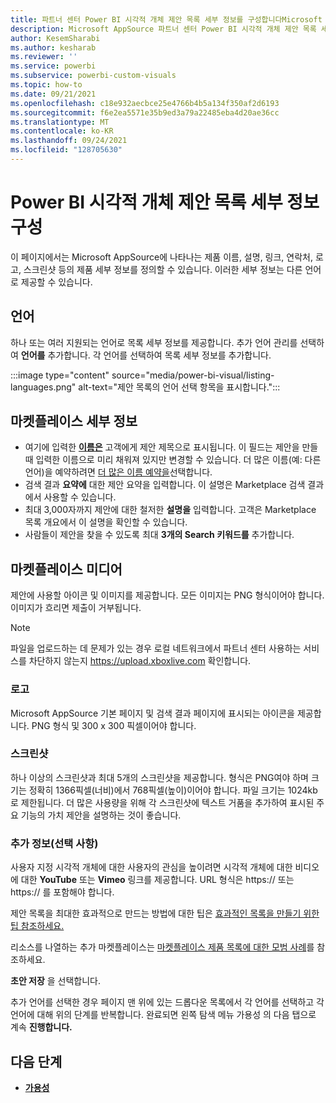 ```yaml
---
title: 파트너 센터 Power BI 시각적 개체 제안 목록 세부 정보를 구성합니다Microsoft AppSource
description: Microsoft AppSource 파트너 센터 Power BI 시각적 개체 제안 목록 세부 정보를 구성하는 방법을 알아봅니다.
author: KesemSharabi
ms.author: kesharab
ms.reviewer: ''
ms.service: powerbi
ms.subservice: powerbi-custom-visuals
ms.topic: how-to
ms.date: 09/21/2021
ms.openlocfilehash: c18e932aecbce25e4766b4b5a134f350af2d6193
ms.sourcegitcommit: f6e2ea5571e35b9ed3a79a22485eba4d20ae36cc
ms.translationtype: MT
ms.contentlocale: ko-KR
ms.lasthandoff: 09/24/2021
ms.locfileid: "128705630"
---
```

# <a name="configure-power-bi-visual-offer-listing-details"></a>Power BI 시각적 개체 제안 목록 세부 정보 구성

이 페이지에서는 Microsoft AppSource에 나타나는 제품 이름, 설명, 링크, 연락처, 로고, 스크린샷 등의 제품 세부 정보를 정의할 수 있습니다. 이러한 세부 정보는 다른 언어로 제공할 수 있습니다.

## <a name="languages"></a>언어

하나 또는 여러 지원되는 언어로 목록 세부 정보를 제공합니다. 추가 언어 관리를 선택하여 **언어를** 추가합니다. 각 언어를 선택하여 목록 세부 정보를 추가합니다.

:::image type="content" source="media/power-bi-visual/listing-languages.png" alt-text="제안 목록의 언어 선택 항목을 표시합니다.":::

## <a name="marketplace-details"></a>마켓플레이스 세부 정보

- 여기에 입력한 **[이름은](https://aka.ms/PBIvisualreservename)** 고객에게 제안 제목으로 표시됩니다. 이 필드는 제안을 만들 때 입력한 이름으로 미리 채워져 있지만 변경할 수 있습니다. 더 많은 이름(예: 다른 언어)을 예약하려면 [더 많은 이름 예약을](power-bi-visual-manage-names.md)선택합니다.
- 검색 결과 **요약에** 대한 제안 요약을 입력합니다. 이 설명은 Marketplace 검색 결과에서 사용할 수 있습니다.
- 최대 3,000자까지 제안에 대한 철저한 **설명을** 입력합니다. 고객은 Marketplace 목록 개요에서 이 설명을 확인할 수 있습니다.
- 사람들이 제안을 찾을 수 있도록 최대 **3개의 Search 키워드를** 추가합니다.

## <a name="marketplace-media"></a>마켓플레이스 미디어

제안에 사용할 아이콘 및 이미지를 제공합니다. 모든 이미지는 PNG 형식이어야 합니다. 이미지가 흐리면 제출이 거부됩니다.

>[!NOTE]
>파일을 업로드하는 데 문제가 있는 경우 로컬 네트워크에서 파트너 센터 사용하는 서비스를 차단하지 않는지 https://upload.xboxlive.com 확인합니다.

### <a name="logos"></a>로고

Microsoft AppSource 기본 페이지 및 검색 결과 페이지에 표시되는 아이콘을 제공합니다. PNG 형식 및 300 x 300 픽셀이어야 합니다.

### <a name="screenshots"></a>스크린샷

하나 이상의 스크린샷과 최대 5개의 스크린샷을 제공합니다. 형식은 PNG여야 하며 크기는 정확히 1366픽셀(너비)에서 768픽셀(높이)이어야 합니다. 파일 크기는 1024kb로 제한됩니다. 더 많은 사용량을 위해 각 스크린샷에 텍스트 거품을 추가하여 표시된 주요 기능의 가치 제안을 설명하는 것이 좋습니다.

### <a name="additional-information-optional"></a>추가 정보(선택 사항)

사용자 지정 시각적 개체에 대한 사용자의 관심을 높이려면 시각적 개체에 대한 비디오에 대한 **YouTube** 또는 **Vimeo** 링크를 제공합니다. URL 형식은 https:// 또는 https:// 를 포함해야 합니다.

제안 목록을 최대한 효과적으로 만드는 방법에 대한 팁은 [효과적인 목록을 만들기 위한 팁 참조하세요.](https://aka.ms/PBIvisualeffectivelisting)

리소스를 나열하는 추가 마켓플레이스는 [마켓플레이스 제품 목록에 대한 모범 사례](gtm-offer-listing-best-practices.md)를 참조하세요.

**초안 저장** 을 선택합니다.

추가 언어를 선택한 경우 페이지 맨 위에 있는 드롭다운 목록에서 각 언어를 선택하고 각 언어에 대해 위의 단계를 반복합니다. 완료되면 왼쪽 탐색 메뉴 가용성 의 다음 탭으로 계속 **진행합니다.**

## <a name="next-steps"></a>다음 단계

- [**가용성**](power-bi-visual-availability.md)
